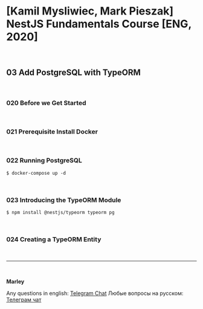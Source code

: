 # [Kamil Mysliwiec, Mark Pieszak] NestJS Fundamentals Course [ENG, 2020]

<br/>

## 03 Add PostgreSQL with TypeORM

<br/>

### 020 Before we Get Started

<br/>

### 021 Prerequisite Install Docker

<br/>

### 022 Running PostgreSQL

    $ docker-compose up -d

<br/>

### 023 Introducing the TypeORM Module

    $ npm install @nestjs/typeorm typeorm pg

<br/>

### 024 Creating a TypeORM Entity

<br/>

---

<br/>

**Marley**

Any questions in english: <a href="https://jsdev.org/chat/">Telegram Chat</a>
Любые вопросы на русском: <a href="https://jsdev.ru/chat/">Телеграм чат</a>

```

```
